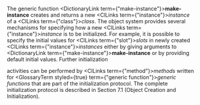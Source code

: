  



The generic function <DictionaryLink  term={"make-instance"}><b>make-instance</b></DictionaryLink> creates and returns a new <ClLinks  term={"instance"}><i>instance</i></ClLinks> of a <ClLinks  term={"class"}><i>class</i></ClLinks>. The object system provides several mechanisms for specifying how a new <ClLinks  term={"instance"}><i>instance</i></ClLinks> is to be initialized. For example, it is possible to specify the initial values for <ClLinks  term={"slot"}><i>slots</i></ClLinks> in newly created <ClLinks  term={"instance"}><i>instances</i></ClLinks> either by giving arguments to <DictionaryLink  term={"make-instance"}><b>make-instance</b></DictionaryLink> or by providing default initial values. Further initialization 



activities can be performed by <ClLinks  term={"method"}><i>methods</i></ClLinks> written for <GlossaryTerm styled={true} term={"generic function"}><i>generic functions</i></GlossaryTerm> that are part of the initialization protocol. The complete initialization protocol is described in Section 7.1 (Object Creation and Initialization). 



